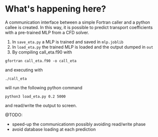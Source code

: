 What's happening here?
======================

A communication interface between a simple Fortran caller and a python callee is created.
In this way, it is possible to predict transport coefficients with a pre-trained MLP from a CFD solver.

1. In `save_eta.py` a MLP is trained and saved in `mlp.joblib`
2. In `load_eta.py` the trained MLP is loaded and the output dumped in `out`
3. By compiling call_eta.f90 with

~~~~~~~~~
gfortran call_eta.f90 -o call_eta
~~~~~~~~~

and executing with

~~~~~~~~~
./call_eta
~~~~~~~~~

will run the following python command

~~~~~~~~~
python3 load_eta.py 0.2 5000
~~~~~~~~~

and read/write the output to screen.

@TODO:

* speed-up the communicationm possibly avoiding read/write phase
* avoid database loading at each prediction
